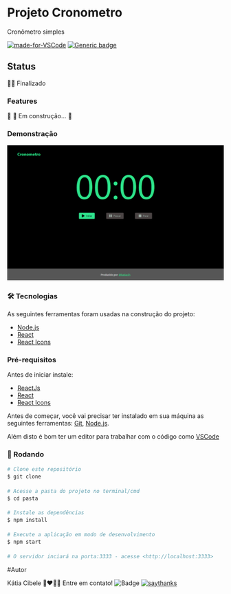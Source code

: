# Projeto Cronometro   

Cronômetro simples

[![made-for-VSCode](https://img.shields.io/badge/Made%20for-VSCode-1f425f.svg)](https://code.visualstudio.com/)
[![Generic badge](https://img.shields.io/badge/Team-React-<COLOR>.svg)](https://shields.io/)

<!--te-->

## Status
👍🏻 Finalizado


### Features
🚧  🚀 Em construção...  🚧


### Demonstração 

![](res\ref1.PNG)


### 🛠 Tecnologias

As seguintes ferramentas foram usadas na construção do projeto:

- [Node.js](https://nodejs.org/en/)
- [React](https://pt-br.reactjs.org/)
- [React Icons](https://react-icons.github.io/react-icons/)


### Pré-requisitos

Antes de iniciar instale:

- [ReactJs](https://nodejs.org/en/)
- [React](https://pt-br.reactjs.org/)
- [React Icons](https://react-icons.github.io/react-icons/)

Antes de começar, você vai precisar ter instalado em sua máquina as seguintes ferramentas:
[Git](https://git-scm.com), [Node.js](https://nodejs.org/en/).

Além disto é bom ter um editor para trabalhar com o código como [VSCode](https://code.visualstudio.com/)

### 🎲 Rodando

```bash
# Clone este repositório
$ git clone 

# Acesse a pasta do projeto no terminal/cmd
$ cd pasta

# Instale as dependências
$ npm install

# Execute a aplicação em modo de desenvolvimento
$ npm start

# O servidor inciará na porta:3333 - acesse <http://localhost:3333>
```


#Autor   

Kátia Cibele 🚀❤️👋🏽 
Entre em contato!
![Badge](https://img.shields.io/badge/katiacih-entre%20em%20contato-green)
[![saythanks](https://img.shields.io/badge/say-thanks-ff69b4.svg)](https://saythanks.io/to/kennethreitz)